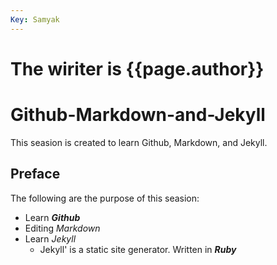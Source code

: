 ```yaml
---
Key: Samyak
---
```


# The wiriter is {{page.author}}

# Github-Markdown-and-Jekyll
This seasion is created to learn Github, Markdown, and Jekyll.

## Preface
The following are the purpose of this seasion:
- Learn _**Github**_
- Editing _Markdown_
- Learn _Jekyll_
  -  Jekyll' is a static site generator. Written in _**Ruby**_
